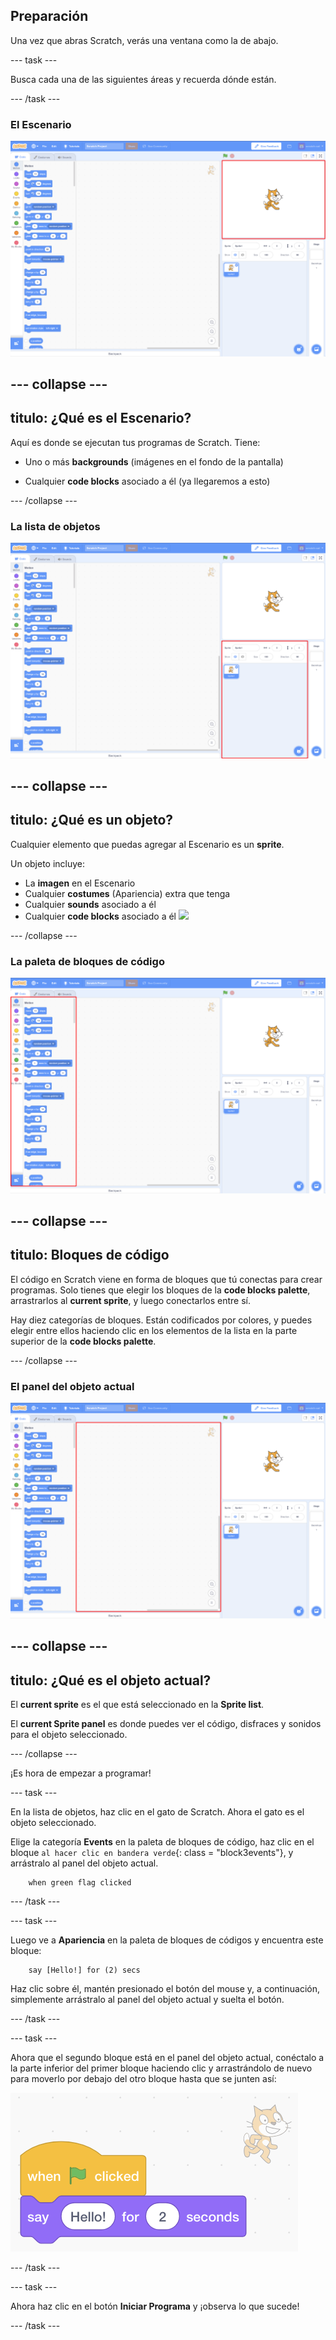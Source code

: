 ## Preparación

Una vez que abras Scratch, verás una ventana como la de abajo.

\--- task \---

Busca cada una de las siguientes áreas y recuerda dónde están.

\--- /task \---

### El Escenario

![Ventana de scratch con el escenario resaltado](images/hlStage.png)

## \--- collapse \---

## titulo: ¿Qué es el Escenario?

Aquí es donde se ejecutan tus programas de Scratch. Tiene:

* Uno o más **backgrounds** \(imágenes en el fondo de la pantalla\)

* Cualquier **code blocks** asociado a él \(ya llegaremos a esto\)

\--- /collapse \---

### La lista de objetos

![Ventana de Scratch con la lista de objetos resaltada](images/hlSpriteList.png)

## \--- collapse \---

## titulo: ¿Qué es un objeto?

Cualquier elemento que puedas agregar al Escenario es un **sprite**.

Un objeto incluye:

* La **imagen** en el Escenario
* Cualquier **costumes** \(Apariencia\) extra que tenga
* Cualquier **sounds** asociado a él
* Cualquier **code blocks** asociado a él ![](images/setup2.png)

\--- /collapse \---

### La paleta de bloques de código

![Ventana de Scratch con la paleta de bloques resaltada](images/hlBlocksPalette.png)

## \--- collapse \---

## titulo: Bloques de código

El código en Scratch viene en forma de bloques que tú conectas para crear programas. Solo tienes que elegir los bloques de la **code blocks palette**, arrastrarlos al **current sprite**, y luego conectarlos entre sí.

Hay diez categorías de bloques. Están codificados por colores, y puedes elegir entre ellos haciendo clic en los elementos de la lista en la parte superior de la **code blocks palette**.

\--- /collapse \---

### El panel del objeto actual

![Ventana de Scratch con el panel del objeto actual resaltado](images/hlCurrentSpritePanel.png)

## \--- collapse \---

## titulo: ¿Qué es el objeto actual?

El **current sprite** es el que está seleccionado en la **Sprite list**.

El **current Sprite panel** es donde puedes ver el código, disfraces y sonidos para el objeto seleccionado.

\--- /collapse \---

¡Es hora de empezar a programar!

\--- task \---

En la lista de objetos, haz clic en el gato de Scratch. Ahora el gato es el objeto seleccionado.

Elige la categoría **Events** en la paleta de bloques de código, haz clic en el bloque `al hacer clic en bandera verde`{: class = "block3events"}, y arrástralo al panel del objeto actual.

```blocks3
    when green flag clicked
```

\--- /task \---

\--- task \---

Luego ve a **Apariencia** en la paleta de bloques de códigos y encuentra este bloque:

```blocks3
    say [Hello!] for (2) secs
```

Haz clic sobre él, mantén presionado el botón del mouse y, a continuación, simplemente arrástralo al panel del objeto actual y suelta el botón.

\--- /task \---

\--- task \---

Ahora que el segundo bloque está en el panel del objeto actual, conéctalo a la parte inferior del primer bloque haciendo clic y arrastrándolo de nuevo para moverlo por debajo del otro bloque hasta que se junten así:

![](images/setup3.png)

\--- /task \---

\--- task \---

Ahora haz clic en el botón **Iniciar Programa** y ¡observa lo que sucede!

\--- /task \---